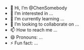 - 👋 Hi, I’m @ChenSomebody
- 👀 I’m interested in ...
- 🌱 I’m currently learning ...
- 💞️ I’m looking to collaborate on ...
- 📫 How to reach me ...
- 😄 Pronouns: ...
- ⚡ Fun fact: ...

<!---
ChenSomebody/ChenSomebody is a ✨ special ✨ repository because its `README.md` (this file) appears on your GitHub profile.
You can click the Preview link to take a look at your changes.
--->
